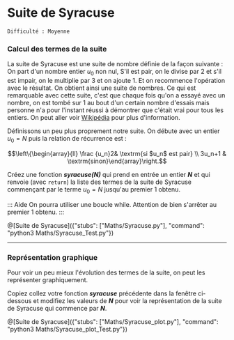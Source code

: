 # Suite de Syracuse
`Difficulté : Moyenne`

### Calcul des termes de la suite 

La suite de Syracuse est une suite de nombre définie de la façon suivante : On part d'un nombre entier $`u_0`$ non nul, S'il est pair, on le divise par 2 et s'il est impair, on le multiplie par 3 et on ajoute 1. Et on recommence l'opération avec le résultat. On obtient ainsi une suite de nombres. Ce qui est remarquable avec cette suite, c'est que chaque fois qu'on a essayé avec un nombre, on est tombé sur 1 au bout d'un certain nombre d'essais mais personne n'a pour l'instant réussi à démontrer que c'était vrai pour tous les entiers. On peut aller voir [Wikipédia](https://fr.wikipedia.org/wiki/Conjecture_de_Syracuse) pour plus d'information.

Définissons un peu plus proprement notre suite. On débute avec un entier $`u_0=N`$ puis la relation de récurrence est :
```math
\left\{\begin{array}{ll} \frac {u_n}2& \textrm{si $u_n$ est pair} \\ 3u_n+1 & \textrm{sinon}\end{array}\right.
```

Créez une fonction ***syracuse(N)*** qui prend en entrée un entier ***N*** et qui renvoie (avec `return`) la liste des termes de la suite de Syracuse commençant par le terme $`u_0=N`$ jusqu'au premier 1 obtenu.

::: Aide
On pourra utiliser une boucle while. Attention de bien s'arrêter au premier 1 obtenu.
:::

@[Suite de Syracuse]({"stubs": ["Maths/Syracuse.py"], "command": "python3 Maths/Syracuse_Test.py"})

---

### Représentation graphique

Pour voir un peu mieux l'évolution des termes de la suite, on peut les représenter graphiquement.

Copiez collez votre fonction ***syracuse*** précédente dans la fenêtre ci-dessous et modifiez les valeurs de ***N*** pour voir la représentation de la suite de Syracuse qui commence par ***N***.

@[Suite de Syracuse]({"stubs": ["Maths/Syracuse_plot.py"], "command": "python3 Maths/Syracuse_plot_Test.py"})
